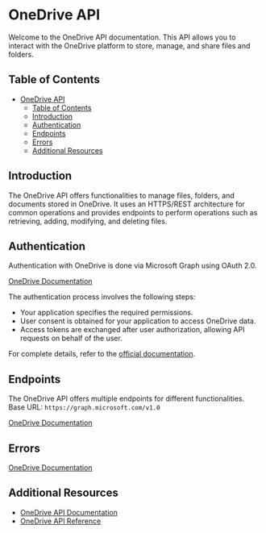 # OneDrive API

Welcome to the OneDrive API documentation. This API allows you to interact with the OneDrive platform to store, manage, and share files and folders.

## Table of Contents

- [OneDrive API](#onedrive-api)
  - [Table of Contents](#table-of-contents)
  - [Introduction](#introduction)
  - [Authentication](#authentication)
  - [Endpoints](#endpoints)
  - [Errors](#errors)
  - [Additional Resources](#additional-resources)

## Introduction

The OneDrive API offers functionalities to manage files, folders, and documents stored in OneDrive. It uses an HTTPS/REST architecture for common operations and provides endpoints to perform operations such as retrieving, adding, modifying, and deleting files.

## Authentication

Authentication with OneDrive is done via Microsoft Graph using OAuth 2.0.

[OneDrive Documentation](https://docs.microsoft.com/en-us/onedrive/dev/rest-api/)

The authentication process involves the following steps:

- Your application specifies the required permissions.
- User consent is obtained for your application to access OneDrive data.
- Access tokens are exchanged after user authorization, allowing API requests on behalf of the user.

For complete details, refer to the [official documentation](https://docs.microsoft.com/en-us/onedrive/dev/rest-api/).

## Endpoints

The OneDrive API offers multiple endpoints for different functionalities.
Base URL: `https://graph.microsoft.com/v1.0`

[OneDrive Documentation](https://docs.microsoft.com/en-us/onedrive/dev/rest-api/)

## Errors

[OneDrive Documentation](https://docs.microsoft.com/en-us/onedrive/dev/rest-api/error-codes)

## Additional Resources

- [OneDrive API Documentation](https://docs.microsoft.com/en-us/onedrive/)
- [OneDrive API Reference](https://docs.microsoft.com/en-us/onedrive/dev/rest-api/reference/)
